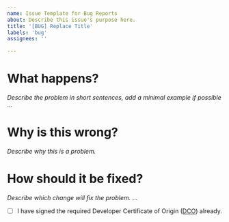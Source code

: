 ```yaml
---
name: Issue Template for Bug Reports
about: Describe this issue's purpose here.
title: '[BUG] Replace Title'
labels: 'bug'
assignees: ''

---
```


# What happens?

*Describe the problem in short sentences, add a minimal example if possible*  
...

# Why is this wrong?

*Describe why this is a problem.* 

# How should it be fixed?

*Describe which change will fix the problem.* 
...

- [ ] I have signed the required Developer Certificate of Origin ([DCO](https://developercertificate.org)) already.
